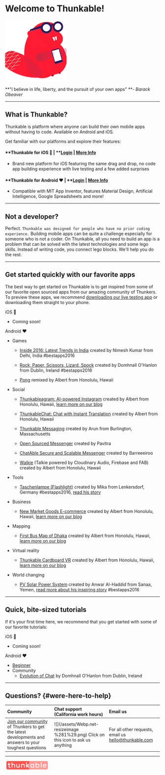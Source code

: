 # Welcome to Thunkable!

![](/assets/logo-beaver.png)

**"I believe in life, liberty, and the pursuit of your own apps" **_- Barack Obeaver_

---

## What is Thunkable?

Thunkable is platform where anyone can build their own mobile apps without having to code. Available on Android and iOS.

Get familiar with our platforms and explore their features:

#### **Thunkable for iOS ** \|** **[**Login**](https://ios.thunkable.com) \| [More Info](/ios/README.md)

* Brand new platform for iOS featuring the same drag and drop, no code app building experience with live testing and a few added surprises

#### **Thunkable for Android **❤** **\|** **[**Login**](http://app.thunkable.com/) \| [More Info](/android/README.md)

* Compatible with MIT App Inventor, features Material Design, Artificial Intelligence, Google Spreadsheets and more!

---

## Not a developer?

Perfect.  `Thunkable was designed for people who have no prior coding experience.` Building mobile apps can be quite a challenge especially for someone who is not a coder. On Thunkable, all you need to build an app is a problem that can be solved with the latest technologies and some lego skills. Instead of writing code, you connect lego blocks. We'll help you do the rest.

---

## Get started quickly with our favorite apps

The best way to get started on Thunkable is to get inspired from some of our favorite open sourced apps from our amazing community of Thunkers.  To preview these apps, we recommend [downloading our live testing app](https://play.google.com/store/apps/details?id=com.thunkable.appinventor.aicompanion3&hl=en) or downloading them straight to your phone.

iOS 

* Coming soon!

Android ❤

* Games

  * [Inside 2016: Latest Trends in India](https://goo.gl/oa9Ee7) created by Nimesh Kumar from Delhi, India \#bestapps2016

  * [Rock, Paper, Scissors, Lizard, Spock](https://goo.gl/GUBntn) created by Domhnall O'Hanlon from Dublin, Ireland \#bestapps2016

  * [Pong](https://goo.gl/LQs4su) remixed by Albert from Honolulu, Hawaii

* Social

  * [Thunkableagram: AI-powered Instagram](https://goo.gl/QYHCcv) created by Albert from Honolulu, Hawaii, [learn more on our blog](https://blog.thunkable.com/make-your-own-instagram-because-youre-worth-it-b6ad9c27a22c)

  * [ThunkableChat: Chat with Instant Translation](https://goo.gl/pZUKHu) created by Albert from Honolulu, Hawaii

  * [Thunkable Messaging](https://goo.gl/QYbcpW) created by Arun from Burlington, Massachusetts

  * [Open Sourced Messenger](https://community.thunkable.com/t/chat-opensource-messenger/3609) created by Pavitra

  * [ChatAble Secure and Scalable Messenger](https://community.thunkable.com/t/chatable-a-chat-system/5328?u=barreeeiroo) created by Barreeeiroo

  * [Walkie](https://goo.gl/PwQ2uA) \(Talkie powered by Cloudinary Audio, Firebase and FAB\) created by Albert from Honolulu, Hawaii

* Tools

  * [Taschenlampe \(Flashlight\)](https://goo.gl/5MN7LL) created by Mika from Lenkersdorf, Germany \#bestapps2016, [read his story](https://blog.thunkable.com/how-app-development-changed-mikas-life-and-allows-him-to-give-back-to-his-community-c80a5d7d3c47)

* Business

  * [New Market Goods E-commerce](https://goo.gl/7YsHiA) created by Albert from Honolulu, Hawaii, [learn more on our blog](https://blog.thunkable.com/apps-for-your-most-loyal-customers-with-a-website-you-already-have-made-by-you-on-thunkable-824e6744f9f7)

* Mapping

  * [First Bus Map of Dhaka](https://goo.gl/oKme4t) created by Albert from Honolulu, Hawaii, [learn more on our blog](https://blog.thunkable.com/apps-for-the-city-that-you-love-part-1-15ec5b86f905)

* Virtual reality

  * [Thunkable Cardboard VR](https://goo.gl/fowCtE) created by Albert from Honolulu, Hawaii, [learn more on our blog](https://blog.thunkable.com/making-apps-for-google-cardboard-d112758a4cee)

* World changing

  * [PV Solar Power System](https://goo.gl/PhmqrE) created by Anwar Al-Haddid from Sanaa, Yemen, [read more about his inspiring story](https://www.fastcompany.com/40417060/how-a-man-with-no-coding-experience-built-an-app-thats-bringing-solar-power-to-yemen) \#bestapps2016

---

## Quick, bite-sized tutorials

If it's your first time here, we recommend that you get started with some of our favorite tutorials:

iOS 

* Coming soon!

Android ❤

* [Beginner](https://www.youtube.com/watch?v=QGzeUR__tmY&list=PLB89L9PPGIrxmB3GZXaxjK3Pq2Crqp14A)
* Community
  * [Evolution of Chat](https://domhnallohanlon.gitbooks.io/the-evolution-of-chat/content/) by Domhnall O'Hanlon from Dublin, Ireland

---

## Questions? {#were-here-to-help}

| Community | Chat support \(California work hours\) | Email us |
| :--- | :--- | :--- |
| [Join our community](https://community.thunkable.com/) of Thunkers to get the latest developments and answers to your toughest questions | ![](/assets/Webp.net-resizeimage %281%29.png) Click on this icon to ask us anything | For all other requests, email us [hello@thunkable.com](mailto:hello@thunkable.com) |

---

![](/assets/logo-thunkable.png)

